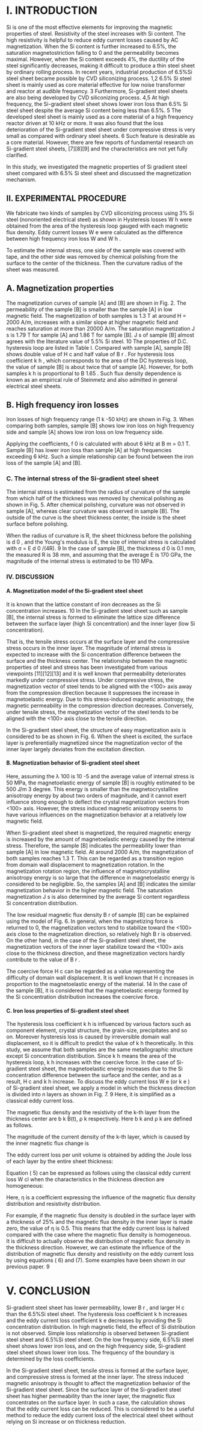 # I. INTRODUCTION

Si is one of the most effective elements for improving the magnetic properties of steel. Resistivity of the steel increases with Si content. The high resistivity is helpful to reduce eddy current losses caused by AC magnetization. When the Si content is further increased to 6.5%, the saturation magnetostriction falling to 0 and the permeability becomes maximal. However, when the Si content exceeds 4%, the ductility of the steel significantly decreases, making it difficult to produce a thin steel sheet by ordinary rolling process. In recent years, industrial production of 6.5%Si steel sheet became possible by CVD siliconizing process. 1,2 6.5% Si steel sheet is mainly used as core material effective for low noise transformer and reactor at audible frequency. 3 Furthermore, Si-gradient steel sheets are also being developed by CVD siliconizing process. 4,5 At high frequency, the Si-gradient steel sheet shows lower iron loss than 6.5% Si steel sheet despite the average Si content being less than 6.5%. 5 The developed steel sheet is mainly used as a core material of a high frequency reactor driven at 10 kHz or more. It was also found that the loss deterioration of the Si-gradient steel sheet under compressive stress is very small as compared with ordinary steel sheets. 6 Such feature is desirable as a core material. However, there are few reports of fundamental research on Si-gradient steel sheets, [7][8][9] and the characteristics are not yet fully clarified.

In this study, we investigated the magnetic properties of Si gradient steel sheet compared with 6.5% Si steel sheet and discussed the magnetization mechanism.

## II. EXPERIMENTAL PROCEDURE

We fabricate two kinds of samples by CVD siliconizing process using 3% Si steel (nonoriented electrical steel) as shown in Hysteresis losses W h were obtained from the area of the hysteresis loop gauged with each magnetic flux density. Eddy current losses W e were calculated as the difference between high frequency iron loss W and W h .

To estimate the internal stress, one side of the sample was covered with tape, and the other side was removed by chemical polishing from the surface to the center of the thickness. Then the curvature radius of the sheet was measured.

## A. Magnetization properties

The magnetization curves of sample [A] and [B] are shown in Fig. 2. The permeability of the sample [B] is smaller than the sample [A] in low magnetic field. The magnetization of both samples is 1.3 T at around H = 2000 A/m, increases with a similar slope at higher magnetic field and reaches saturation at more than 20000 A/m. The saturation magnetization J s is 1.79 T for sample [A] and 1.86 T for sample [B]. J s of sample [B] almost agrees with the literature value of 5.5% Si steel. 10 The properties of D.C. hysteresis loop are listed in Table I. Compared with sample [A], sample [B] shows double value of H c and half value of B r . For hysteresis loss coefficient k h , which corresponds to the area of the DC hysteresis loop, the value of sample [B] is about twice that of sample [A]. However, for both samples k h is proportional to B 1.65 . Such flux density dependence is known as an empirical rule of Steinmetz and also admitted in general electrical steel sheets.

## B. High frequency iron losses

Iron losses of high frequency range (1 k -50 kHz) are shown in Fig. 3. When comparing both samples, sample [B] shows low iron loss on high frequency side and sample [A] shows low iron loss on low frequency side. 

Applying the coefficients, f 0 is calculated with about 6 kHz at B m = 0.1 T. Sample [B] has lower iron loss than sample [A] at high frequencies exceeding 6 kHz. Such a simple relationship can be found between the iron loss of the sample [A] and [B].

### C. The internal stress of the Si-gradient steel sheet

The internal stress is estimated from the radius of curvature of the sample from which half of the thickness was removed by chemical polishing as shown in Fig. 5. After chemical polishing, curvature was not observed in sample [A], whereas clear curvature was observed in sample [B]. The outside of the curve is the sheet thickness center, the inside is the sheet surface before polishing.

When the radius of curvature is R, the sheet thickness before the polishing is d 0 , and the Young's modulus is E, the size of internal stress is calculated with σ = E d 0 /(4R). 9 In the case of sample [B], the thickness d 0 is 0.1 mm, the measured R is 38 mm, and assuming that the average E is 170 GPa, the magnitude of the internal stress is estimated to be 110 MPa.

### IV. DISCUSSION

#### A. Magnetization model of the Si-gradient steel sheet

It is known that the lattice constant of iron decreases as the Si concentration increases. 10 In the Si-gradient steel sheet such as sample [B], the internal stress is formed to eliminate the lattice size difference between the surface layer (high Si concentration) and the inner layer (low Si concentration).

That is, the tensile stress occurs at the surface layer and the compressive stress occurs in the inner layer. The magnitude of internal stress is expected to increase with the Si concentration difference between the surface and the thickness center. The relationship between the magnetic properties of steel and stress has been investigated from various viewpoints [11][12][13] and it is well known that permeability deteriorates markedly under compressive stress. Under compressive stress, the magnetization vector of steel tends to be aligned with the  <100> axis away from the compression direction because it suppresses the increase in magnetoelastic energy. Due to this stress-induced magnetic anisotropy, the magnetic permeability in the compression direction decreases. Conversely, under tensile stress, the magnetization vector of the steel tends to be aligned with the <100> axis close to the tensile direction.

In the Si-gradient steel sheet, the structure of easy magnetization axis is considered to be as shown in Fig. 6. When the sheet is excited, the surface layer is preferentially magnetized since the magnetization vector of the inner layer largely deviates from the excitation direction.

#### B. Magnetization behavior of Si-gradient steel sheet

Here, assuming the λ 100 is 10 -5 and the average value of internal stress is 50 MPa, the magnetoelastic energy of sample [B] is roughly estimated to be 500 J/m 3 degree. This energy is smaller than the magnetocrystalline anisotropy energy by about two orders of magnitude, and it cannot exert influence strong enough to deflect the crystal magnetization vectors from <100> axis. However, the stress induced magnetic anisotropy seems to have various influences on the magnetization behavior at a relatively low magnetic field.

When Si-gradient steel sheet is magnetized, the required magnetic energy is increased by the amount of magnetoelastic energy caused by the internal stress. Therefore, the sample [B] indicates the permeability lower than sample [A] in low magnetic field. At around 2000 A/m, the magnetization of both samples reaches 1.3 T. This can be regarded as a transition region from domain wall displacement to magnetization rotation. In the magnetization rotation region, the influence of magnetocrystalline anisotropy energy is so large that the difference in magnetoelastic energy is considered to be negligible. So, the samples [A] and [B] indicates the similar magnetization behavior in the higher magnetic field. The saturation magnetization J s is also determined by the average Si content regardless Si concentration distribution.

The low residual magnetic flux density B r of sample [B] can be explained using the model of Fig. 6. In general, when the magnetizing force is returned to 0, the magnetization vectors tend to stabilize toward the <100> axis close to the magnetization direction, so relatively high B r is observed. On the other hand, in the case of the Si-gradient steel sheet, the magnetization vectors of the inner layer stabilize toward the <100> axis close to the thickness direction, and these magnetization vectors hardly contribute to the value of B r .

The coercive force H c can be regarded as a value representing the difficulty of domain wall displacement. It is well known that H c increases in proportion to the magnetoelastic energy of the material. 14 In the case of the sample [B], it is considered that the magnetoelastic energy formed by the Si concentration distribution increases the coercive force.

#### C. Iron loss properties of Si-gradient steel sheet

The hysteresis loss coefficient k h is influenced by various factors such as component element, crystal structure, the grain-size, precipitates and so on. Moreover hysteresis loss is caused by irreversible domain wall displacement, so it is difficult to predict the value of k h theoretically. In this study, we assume that both samples are the same metallographic structure except Si concentration distribution. Since k h means the area of the hysteresis loop, k h increases with the coercive force. In the case of Si-gradient steel sheet, the magnetoelastic energy increases due to the Si concentration difference between the surface and the center, and as a result, H c and k h increase. To discuss the eddy current loss W e (or k e ) of Si-gradient steel sheet, we apply a model in which the thickness direction is divided into n layers as shown in Fig. 7. 9 Here, it is simplified as a classical eddy current loss.

The magnetic flux density and the resistivity of the k-th layer from the thickness center are b k B(t), ρ k respectively. Here b k and ρ k are defined as follows.

The magnitude of the current density of the k-th layer, which is caused by the inner magnetic flux change is

The eddy current loss per unit volume is obtained by adding the Joule loss of each layer by the entire sheet thickness:

Equation ( 5) can be expressed as follows using the classical eddy current loss W cl when the characteristics in the thickness direction are homogeneous:

Here, η is a coefficient expressing the influence of the magnetic flux density distribution and resistivity distribution.

For example, if the magnetic flux density is doubled in the surface layer with a thickness of 25% and the magnetic flux density in the inner layer is made zero, the value of η is 0.5. This means that the eddy current loss is halved compared with the case where the magnetic flux density is homogeneous. It is difficult to actually observe the distribution of magnetic flux density in the thickness direction. However, we can estimate the influence of the distribution of magnetic flux density and resistivity on the eddy current loss by using equations ( 6) and (7). Some examples have been shown in our previous paper. 9

# V. CONCLUSION

Si-gradient steel sheet has lower permeability, lower B r , and larger H c than the 6.5%Si steel sheet. The hysteresis loss coefficient k h increases and the eddy current loss coefficient k e decreases by providing the Si concentration distribution. In high magnetic field, the effect of Si distribution is not observed. Simple loss relationship is observed between Si-gradient steel sheet and 6.5%Si steel sheet. On the low frequency side, 6.5%Si steel sheet shows lower iron loss, and on the high frequency side, Si-gradient steel sheet shows lower iron loss. The frequency of the boundary is determined by the loss coefficients.

In the Si-gradient steel sheet, tensile stress is formed at the surface layer, and compressive stress is formed at the inner layer. The stress induced magnetic anisotropy is thought to affect the magnetization behavior of the Si-gradient steel sheet. Since the surface layer of the Si-gradient steel sheet has higher permeability than the inner layer, the magnetic flux concentrates on the surface layer. In such a case, the calculation shows that the eddy current loss can be reduced. This is considered to be a useful method to reduce the eddy current loss of the electrical steel sheet without relying on Si increase or on thickness reduction.

